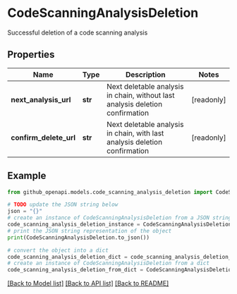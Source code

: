 # CodeScanningAnalysisDeletion

Successful deletion of a code scanning analysis

## Properties

Name | Type | Description | Notes
------------ | ------------- | ------------- | -------------
**next_analysis_url** | **str** | Next deletable analysis in chain, without last analysis deletion confirmation | [readonly] 
**confirm_delete_url** | **str** | Next deletable analysis in chain, with last analysis deletion confirmation | [readonly] 

## Example

```python
from github_openapi.models.code_scanning_analysis_deletion import CodeScanningAnalysisDeletion

# TODO update the JSON string below
json = "{}"
# create an instance of CodeScanningAnalysisDeletion from a JSON string
code_scanning_analysis_deletion_instance = CodeScanningAnalysisDeletion.from_json(json)
# print the JSON string representation of the object
print(CodeScanningAnalysisDeletion.to_json())

# convert the object into a dict
code_scanning_analysis_deletion_dict = code_scanning_analysis_deletion_instance.to_dict()
# create an instance of CodeScanningAnalysisDeletion from a dict
code_scanning_analysis_deletion_from_dict = CodeScanningAnalysisDeletion.from_dict(code_scanning_analysis_deletion_dict)
```
[[Back to Model list]](../README.md#documentation-for-models) [[Back to API list]](../README.md#documentation-for-api-endpoints) [[Back to README]](../README.md)


